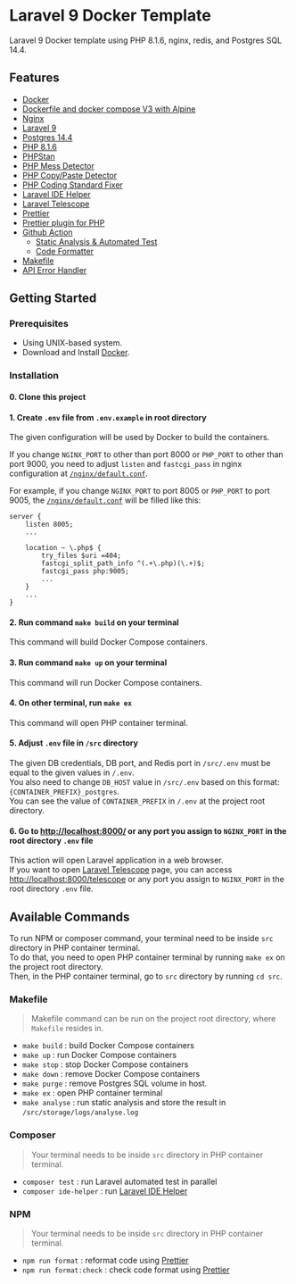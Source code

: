 # Laravel 9 Docker Template
Laravel 9 Docker template using PHP 8.1.6, nginx, redis, and Postgres SQL 14.4.

## Features
* [Docker](https://www.docker.com/)
* [Dockerfile and docker compose V3 with Alpine](https://hub.docker.com/_/alpine)
* [Nginx](https://www.nginx.com)
* [Laravel 9](https://laravel.com/)
* [Postgres 14.4](https://www.postgresql.org/)
* [PHP 8.1.6](https://www.php.net/)
* [PHPStan](https://phpstan.org/)
* [PHP Mess Detector](https://phpmd.org/)
* [PHP Copy/Paste Detector](https://github.com/sebastianbergmann/phpcpd)
* [PHP Coding Standard Fixer](https://github.com/FriendsOfPHP/PHP-CS-Fixer)
* [Laravel IDE Helper](https://github.com/barryvdh/laravel-ide-helper)
* [Laravel Telescope](https://laravel.com/docs/9.x/telescope)
* [Prettier](https://prettier.io/)
* [Prettier plugin for PHP](https://github.com/prettier/plugin-php)
* [Github Action](https://github.com/wiliamhw/Laravel-9-Docker-Template/tree/main/.github/workflows)
  * [Static Analysis & Automated Test](https://github.com/wiliamhw/Laravel-9-Docker-Template/blob/main/.github/workflows/build.yml)
  * [Code Formatter](https://github.com/wiliamhw/Laravel-9-Docker-Template/blob/main/.github/workflows/code-check.yml)
* [Makefile](https://github.com/wiliamhw/Laravel-9-Docker-Template/blob/main/Makefile)
* [API Error Handler](https://github.com/wiliamhw/Laravel-9-Docker-Template/blob/main/src/app/Exceptions/Traits/HandleApiExceptions.php)

## Getting Started
### Prerequisites
- Using UNIX-based system.
- Download and Install [Docker](https://docs.docker.com/engine/install/).

### Installation
#### 0. Clone this project

#### 1. Create `.env` file from `.env.example` in root directory
The given configuration will be used by Docker to build the containers.  

If you change `NGINX_PORT` to other than port 8000 or `PHP_PORT` to other than port 9000,
you need to adjust `listen` and `fastcgi_pass` in nginx configuration at 
[`/nginx/default.conf`](https://github.com/wiliamhw/Laravel-9-Docker-Template/blob/main/nginx/default.conf).

For example, if you change `NGINX_PORT` to port 8005 or `PHP_PORT` to port 9005, the
[`/nginx/default.conf`](https://github.com/wiliamhw/Laravel-9-Docker-Template/blob/main/nginx/default.conf) will be filled
like this:
```
server {
	listen 8005;
	...
    
	location ~ \.php$ {
		try_files $uri =404;
		fastcgi_split_path_info ^(.+\.php)(\.+)$;
		fastcgi_pass php:9005;
		...
	}
	...
}
```

#### 2. Run command `make build` on your terminal
This command will build Docker Compose containers.

#### 3. Run command `make up` on your terminal
This command will run Docker Compose containers.

#### 4. On other terminal, run `make ex`
This command will open PHP container terminal.

#### 5. Adjust `.env` file in `/src` directory
The given DB credentials, DB port, and Redis port in `/src/.env` must be equal to the given values in `/.env`.  
You also need to change `DB_HOST` value in `/src/.env` based on this format: `{CONTAINER_PREFIX}_postgres`.  
You can see the value of `CONTAINER_PREFIX` in `/.env` at the project root directory.

#### 6. Go to [http://localhost:8000/](http://localhost:8000/) or any port you assign to `NGINX_PORT` in the root directory `.env` file
This action will open Laravel application in a web browser.  
If you want to open [Laravel Telescope](https://laravel.com/docs/9.x/telescope) page, you can access
[http://localhost:8000/telescope](http://localhost:8000/telescope) or any port you assign to `NGINX_PORT` in the root directory `.env` file.

## Available Commands
To run NPM or composer command, your terminal need to be inside `src` directory in PHP container terminal.  
To do that, you need to open PHP container terminal by running `make ex` on the project root directory.  
Then, in the PHP container terminal, go to `src` directory by running `cd src`.

### Makefile
>Makefile command can be run on the project root directory, where `Makefile` resides in.
* `make build` : build Docker Compose containers
* `make up` : run Docker Compose containers
* `make stop` : stop Docker Compose containers
* `make down` : remove Docker Compose containers
* `make purge` : remove Postgres SQL volume in host.
* `make ex` : open PHP container terminal
* `make analyse` : run static analysis and store the result in `/src/storage/logs/analyse.log`

### Composer
> Your terminal needs to be inside `src` directory in PHP container terminal.
* `composer test` : run Laravel automated test in parallel
* `composer ide-helper` : run [Laravel IDE Helper](https://github.com/barryvdh/laravel-ide-helper)

### NPM
> Your terminal needs to be inside `src` directory in PHP container terminal.
* `npm run format` : reformat code using [Prettier](https://prettier.io/)
* `npm run format:check` : check code format using [Prettier](https://prettier.io/)

